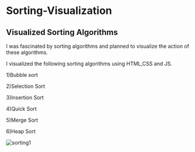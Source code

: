 # Sorting-Visualization
## Visualized Sorting Algorithms

I was fascinated by sorting algorithms and planned to visualize the action of these algorithms.

I visualized the following sorting algorithms using HTML,CSS and JS.

1)Bubble sort

2)Selection Sort

3)Insertion Sort

4)Quick Sort

5)Merge Sort

6)Heap Sort

![sorting1](https://user-images.githubusercontent.com/42731608/86566225-ec590000-bf86-11ea-8dc5-d9a23d5d6d11.jpeg)



